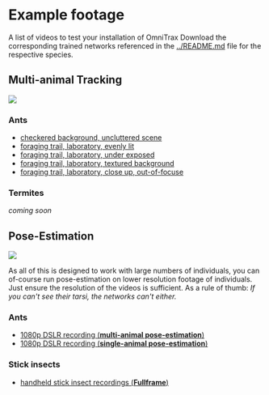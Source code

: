 # Example footage

A list of videos to test your installation of OmniTrax
Download the corresponding trained networks referenced in the [../README.md](README.md) file for the respective species.

## Multi-animal Tracking

![](../images/preview_tracking.gif)


### Ants

* [checkered background, uncluttered scene](https://drive.google.com/file/d/1I0vla-CyTYpNIKNRJIzegxJ44WGyQ291/view?usp=share_link)
* [foraging trail, laboratory, evenly lit](https://drive.google.com/file/d/1f417gbG7nt3xMIfKZgmr-3gPEUm_DPoJ/view?usp=share_link)
* [foraging trail, laboratory, under exposed](https://drive.google.com/file/d/1pa4hD-64JroByLavQZCvigMs7RGVxyvs/view?usp=share_link)
* [foraging trail, laboratory, textured background](https://drive.google.com/file/d/1n-SRw7hswtMpaaXoGLuu_i1SFPgCBKoh/view?usp=share_link)
* [foraging trail, laboratory, close up, out-of-focuse](https://drive.google.com/file/d/1esvN2C4Egto_kZFWg5qGsETVphaa3aSi/view?usp=share_link)

### Termites

*coming soon*

## Pose-Estimation

![](../images/multi_ants_online_tracking_&_pose_estimation.gif)


As all of this is designed to work with large numbers of individuals, you can of-course run pose-estimation on lower resolution footage of individuals. 
Just ensure the resolution of the videos is sufficient. As a rule of thumb: *If you can't see their tarsi, the networks can't either.*

### Ants
* [1080p DSLR recording (**multi-animal pose-estimation**)](https://drive.google.com/file/d/1izoE7bLScQODYloV5B6bwzWtJ4jcqp1K/view?usp=sharing)
* [1080p DSLR recording (**single-animal pose-estimation**)](https://drive.google.com/file/d/1XzZmgkBUKeA3Q1YeYGMbwQoqsYtYgcjF/view?usp=sharing)

### Stick insects
* [handheld stick insect recordings (**Fullframe**) ](https://drive.google.com/drive/folders/14wBXFhV1KI4nD_TZXTrZssXqdOsWuDwk?usp=sharing)
